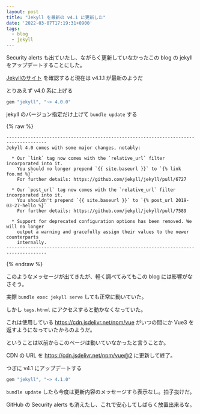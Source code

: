 ```yaml
---
layout: post
title: "Jekyll を最新の v4.1 に更新した"
date: '2022-03-07T17:19:31+0900'
tags:
  - blog
  - jekyll
---
```


Security alerts も出ていたし、ながらく更新していなかったこの blog の jekyll をアップデートすることにした。

[Jekyllのサイト](http://jekyllrb-ja.github.io/) を確認すると現在は v4.1.1 が最新のようだ

とりあえず v4.0 系に上げる

```ruby
gem "jekyll", "~> 4.0.0"
```

jekyll のバージョン指定だけ上げて `bundle update` する

{% raw %}
```
-------------------------------------------------------------------------------------
Jekyll 4.0 comes with some major changes, notably:

  * Our `link` tag now comes with the `relative_url` filter incorporated into it.
    You should no longer prepend `{{ site.baseurl }}` to `{% link foo.md %}`
    For further details: https://github.com/jekyll/jekyll/pull/6727

  * Our `post_url` tag now comes with the `relative_url` filter incorporated into it.
    You shouldn't prepend `{{ site.baseurl }}` to `{% post_url 2019-03-27-hello %}`
    For further details: https://github.com/jekyll/jekyll/pull/7589

  * Support for deprecated configuration options has been removed. We will no longer
    output a warning and gracefully assign their values to the newer counterparts
    internally.
-------------------------------------------------------------------------------------
```
{% endraw %}

このようなメッセージが出てきたが、軽く調べてみてもこの blog には影響がなさそう。

実際 `bundle exec jekyll serve` しても正常に動いていた。

しかし `tags.htnml` にアクセスすると動かなくなっていた。

これは使用している https://cdn.jsdelivr.net/npm/vue がいつの間にか Vue3 を返すようになっていたからのようだ。

ということは以前からこのページは動いていなかったと言うことか。

CDN の URL を https://cdn.jsdelivr.net/npm/vue@2 に更新して終了。

つぎに v4.1 にアップデートする

```ruby
gem "jekyll", "~> 4.1.0"
```

`bundle update` したら今度は更新内容のメッセージすら表示なし。拍子抜けだ。

GitHub の Security alerts も消えたし、これで安心してしばらく放置出来るな。
